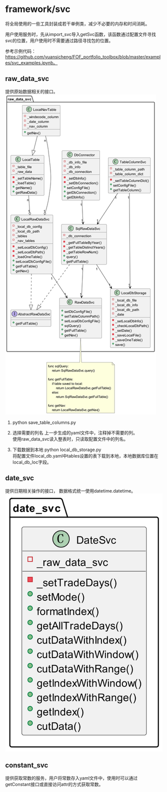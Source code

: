 # framework/svc
将全局使用的一些工具封装成若干单例类，减少不必要的内存和时间消耗。

用户使用服务时，先从import_svc导入getSvc函数，该函数通过配置文件寻找svc的位置，用户使用时不需要通过路径寻找包的位置。

参考示例代码：https://github.com/yuansicheng/FOF_portfolio_toolbox/blob/master/examples/svc_examples.ipynb。

## raw_data_svc
提供原始数据相关的接口。
![raw_data_svc类图](../../design/raw_data_svc.png) 

1. python save_table_columns.py  

2. 选择需要的列名
上一步生成的yaml文件中，注释掉不需要的列。  
使用raw_data_svc读入整表时，只读取配置文件中的列名。

3. 下载数据到本地
python local_db_storage.py  
将配置文件local_db.yaml中tables设置的表下载到本地，本地数据库位置在local_db_loc字段。


## date_svc
提供日期相关操作的接口， 数据格式统一使用datetime.datetime。
![date_svc类图](../../design/date_svc.png) 

## constant_svc
提供获取常数的服务，用户将常数存入yaml文件中，使用时可以通过getConstant接口或直接访问attr的方式获取常数。

